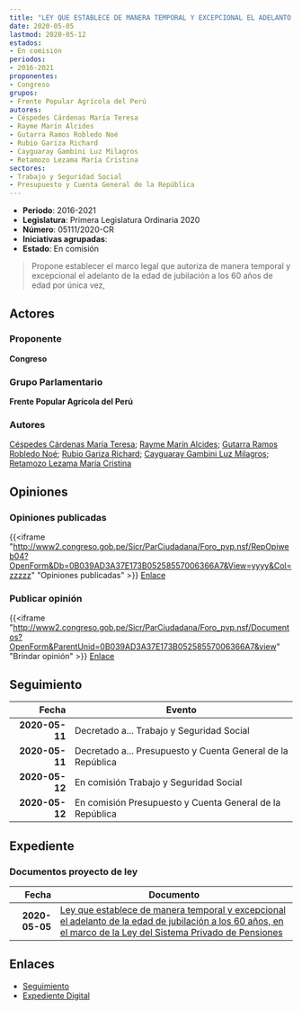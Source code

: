 ```yaml
---
title: "LEY QUE ESTABLECE DE MANERA TEMPORAL Y EXCEPCIONAL EL ADELANTO DE LA EDAD DE JUBILACIÓN A LOS 60 AÑOS, EN EL MARCO DE LA LEY DEL SISTEMA PRIVADO DE PENSIONES"
date: 2020-05-05
lastmod: 2020-05-12
estados:
- En comisión
periodos:
- 2016-2021
proponentes:
- Congreso
grupos:
- Frente Popular Agrícola del Perú
autores:
- Céspedes Cárdenas María Teresa
- Rayme Marín Alcides
- Gutarra Ramos Robledo Noé
- Rubio Gariza Richard
- Cayguaray Gambini Luz Milagros
- Retamozo Lezama María Cristina
sectores:
- Trabajo y Seguridad Social
- Presupuesto y Cuenta General de la República
---
```

- **Periodo**: 2016-2021
- **Legislatura**: Primera Legislatura Ordinaria 2020
- **Número**: 05111/2020-CR
- **Iniciativas agrupadas**: 
- **Estado**: En comisión

> Propone establecer el marco legal que autoriza de manera temporal y excepcional el adelanto de la edad de jubilación a los 60 años de edad por única vez,


## Actores

### Proponente

**Congreso**

### Grupo Parlamentario

**Frente Popular Agrícola del Perú**

### Autores

[Céspedes Cárdenas María Teresa](mailto:mailto:mcespedes@congreso.gob.pe); [Rayme Marín Alcides](mailto:mailto:arayme@congreso.gob.pe); [Gutarra Ramos Robledo Noé](mailto:mailto:rgutarra@congreso.gob.pe); [Rubio Gariza Richard](mailto:mailto:rrubio@congreso.gob.pe); [Cayguaray Gambini Luz Milagros](mailto:mailto:lcayguaray@congreso.gob.pe); [Retamozo Lezama María Cristina](mailto:mailto:mretamozo@congreso.gob.pe)

## Opiniones

### Opiniones publicadas

{{<iframe "http://www2.congreso.gob.pe/Sicr/ParCiudadana/Foro_pvp.nsf/RepOpiweb04?OpenForm&Db=0B039AD3A37E173B05258557006366A7&View=yyyy&Col=zzzzz" "Opiniones publicadas" >}}
[Enlace](http://www2.congreso.gob.pe/Sicr/ParCiudadana/Foro_pvp.nsf/RepOpiweb04?OpenForm&Db=0B039AD3A37E173B05258557006366A7&View=yyyy&Col=zzzzz)

### Publicar opinión

{{<iframe "http://www2.congreso.gob.pe/Sicr/ParCiudadana/Foro_pvp.nsf/Documentos?OpenForm&ParentUnid=0B039AD3A37E173B05258557006366A7&view" "Brindar opinión" >}}
[Enlace](http://www2.congreso.gob.pe/Sicr/ParCiudadana/Foro_pvp.nsf/Documentos?OpenForm&ParentUnid=0B039AD3A37E173B05258557006366A7&view)


## Seguimiento

| Fecha | Evento |
|------:|--------|
| **2020-05-11** | Decretado a... Trabajo y Seguridad Social |
| **2020-05-11** | Decretado a... Presupuesto y Cuenta General de la República |
| **2020-05-12** | En comisión Trabajo y Seguridad Social |
| **2020-05-12** | En comisión Presupuesto y Cuenta General de la República |

## Expediente

### Documentos proyecto de ley

| Fecha | Documento |
|------:|-----------|
| **2020-05-05** | [Ley que establece de manera temporal y excepcional el adelanto de la edad de jubilación a los 60 años, en el marco de la Ley del Sistema Privado de Pensiones](http://www.leyes.congreso.gob.pe/Documentos/2016_2021/Proyectos_de_Ley_y_de_Resoluciones_Legislativas/PL05111_20200505.pdf) |

## Enlaces

- [Seguimiento](http://www2.congreso.gob.pe/Sicr/TraDocEstProc/CLProLey2016.nsf/f7fff46988ca05b1052578e100829cc7/b61662eb6a778b6c0525855f0070e58f?OpenDocument)
- [Expediente Digital](http://www2.congreso.gob.pe/Sicr/TraDocEstProc/CLProLey2016.nsf/f7fff46988ca05b1052578e100829cc7/b61662eb6a778b6c0525855f0070e58f?OpenDocument&Click=05257FB7005EB655.eb71d0cf91d8294e05256cdf006b5706/$Body/0.1C6C)

